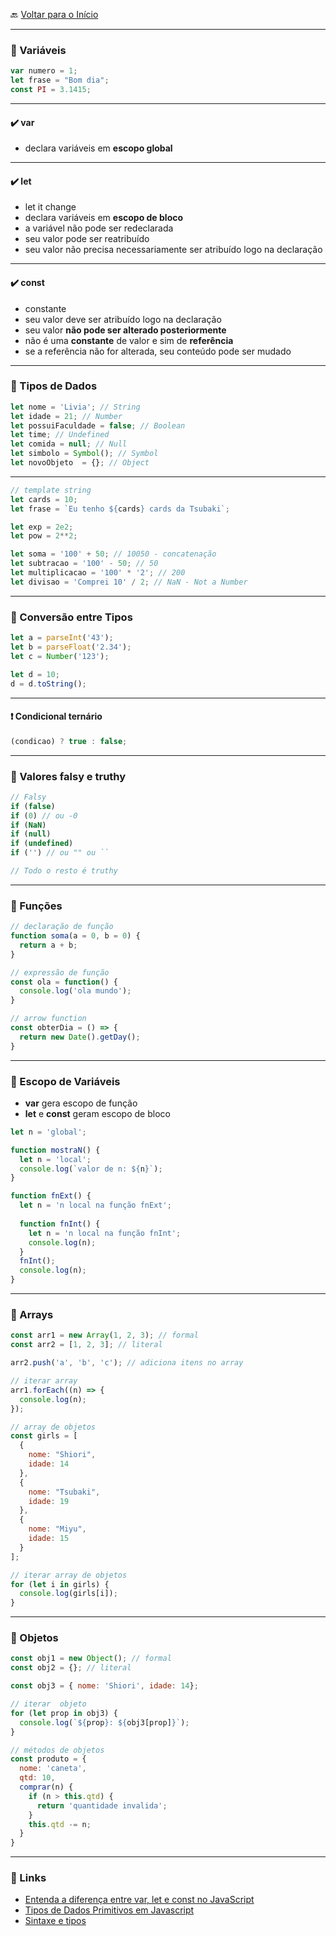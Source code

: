 🔙 [Voltar para o Início](https://github.com/4L1C3-R4BB1T/estudos/tree/main/javascript "Voltar para o Início")

---

### 🔸 Variáveis
```js
var numero = 1;
let frase = "Bom dia";
const PI = 3.1415; 
```

---

#### ✔️ var
* declara variáveis em **escopo global**

---

#### ✔️ let
* let it change 
* declara variáveis em **escopo de bloco**
* a variável não pode ser redeclarada
* seu valor pode ser reatribuído
* seu valor não precisa necessariamente ser atribuído logo na declaração

---

#### ✔️ const 
* constante
* seu valor deve ser atribuído logo na declaração 
* seu valor **não pode ser alterado posteriormente**
* não é uma **constante** de valor e sim de **referência**
* se a referência não for alterada, seu conteúdo pode ser mudado

---

### 🔸 Tipos de Dados 
```js
let nome = 'Livia'; // String
let idade = 21; // Number
let possuiFaculdade = false; // Boolean
let time; // Undefined
let comida = null; // Null
let simbolo = Symbol(); // Symbol
let novoObjeto  = {}; // Object
```

---


```js
// template string
let cards = 10;
let frase = `Eu tenho ${cards} cards da Tsubaki`;

let exp = 2e2;
let pow = 2**2;

let soma = '100' + 50; // 10050 - concatenação
let subtracao = '100' - 50; // 50
let multiplicacao = '100' * '2'; // 200
let divisao = 'Comprei 10' / 2; // NaN - Not a Number
```

---

### 🔸 Conversão entre Tipos 
```js
let a = parseInt('43'); 
let b = parseFloat('2.34');
let c = Number('123');

let d = 10;
d = d.toString();
```

---

#### ❗️ Condicional ternário
```js
(condicao) ? true : false;
```

---

### 🔸 Valores falsy e truthy
```js
// Falsy
if (false)
if (0) // ou -0
if (NaN)
if (null)
if (undefined)
if ('') // ou "" ou `` 

// Todo o resto é truthy
```

---

### 🔸 Funções
```js
// declaração de função
function soma(a = 0, b = 0) {
  return a + b;
}

// expressão de função
const ola = function() {
  console.log('ola mundo');
}

// arrow function
const obterDia = () => {
  return new Date().getDay();
}
```

---

### 🔸 Escopo de Variáveis
* **var** gera escopo de função
* **let** e **const** geram escopo de bloco

```js
let n = 'global';

function mostraN() {
  let n = 'local';
  console.log(`valor de n: ${n}`);
}

function fnExt() {
  let n = 'n local na função fnExt';
  
  function fnInt() {
    let n = 'n local na função fnInt';
    console.log(n);
  }
  fnInt();
  console.log(n);
}
```

---

### 🔸 Arrays
```js
const arr1 = new Array(1, 2, 3); // formal
const arr2 = [1, 2, 3]; // literal

arr2.push('a', 'b', 'c'); // adiciona itens no array

// iterar array
arr1.forEach((n) => {
  console.log(n);
});

// array de objetos
const girls = [
  { 
    nome: "Shiori", 
    idade: 14
  },
  { 
    nome: "Tsubaki", 
    idade: 19
  },
  { 
    nome: "Miyu", 
    idade: 15
  }
];

// iterar array de objetos
for (let i in girls) {
  console.log(girls[i]);
}
```

---

### 🔸 Objetos
```js
const obj1 = new Object(); // formal
const obj2 = {}; // literal

const obj3 = { nome: 'Shiori', idade: 14};

// iterar  objeto
for (let prop in obj3) {
  console.log(`${prop}: ${obj3[prop]}`);
}

// métodos de objetos
const produto = {
  nome: 'caneta',
  qtd: 10,
  comprar(n) {
    if (n > this.qtd) {
      return 'quantidade invalida';
    }
    this.qtd -= n;
  }
}
```

---

### 🔗 Links
* [Entenda a diferença entre var, let e const no JavaScript](https://www.alura.com.br/artigos/entenda-diferenca-entre-var-let-e-const-no-javascript#var)  
* [Tipos de Dados Primitivos em Javascript](https://medium.com/@alves.guilherme1357/tipos-de-dados-primitivos-em-javascript-d7380564933c)  
* [Sintaxe e tipos](https://developer.mozilla.org/pt-BR/docs/Web/JavaScript/Guide/Grammar_and_types)
